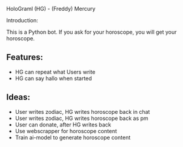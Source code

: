 HoloGraml (HG) - (Freddy) Mercury

Introduction:

This is a Python bot. If you ask for your horoscope, you will get your horoscope.

Features:
- 
- HG can repeat what Users write
- HG can say hallo when started


Ideas: 
- 
- User writes zodiac, HG writes horoscope back in chat
- User writes zodiac, HG writes horoscope back as pm
- User can donate, after HG writes back
- Use webscrapper for horoscope content
- Train ai-model to generate horoscope content
